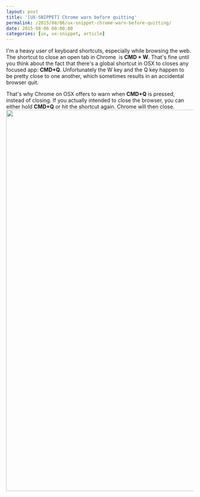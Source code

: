 ```yaml
---
layout: post
title: '[UX-SNIPPET] Chrome warn before quitting'
permalink: /2015/08/06/ux-snippet-chrome-warn-before-quitting/
date: 2015-08-06 00:00:00
categories: [ux, ux-snippet, article]
---
```


I'm a heavy user of keyboard shortcuts, especially while browsing the web. The shortcut to close an open tab in Chrome  is **CMD + W**. That's fine until you think about the fact that there's a global shortcut in OSX to closes any focused app: **CMD+Q**. Unfortunately the W key and the Q key happen to be pretty close to one another, which sometimes results in an accidental browser quit.

That's why Chrome on OSX offers to warn when **CMD+Q** is pressed, instead of closing. If you actually intended to close the browser, you can either hold **CMD+Q** or hit the shortcut again. Chrome will then close.
<img
  src="https://image.jimcdn.com/app/cms/image/transf/none/path/se42d1516dcb4082b/image/i19974188c2b20e6a/version/1438890201/image.jpg"
  width="934"
  height="1024"
 />
